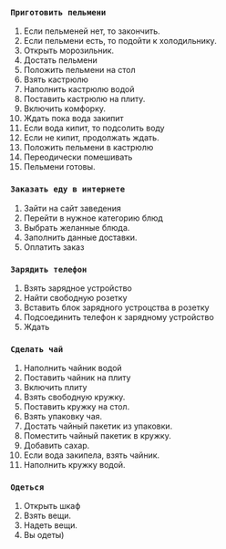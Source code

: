 ### `Приготовить пельмени`
1. Если пельменей нет, то закончить.
2. Если пельмени есть, то подойти к холодильнику. 
3. Открыть морозильник.
4. Достать пельмени
5. Положить пельмени на стол
6. Взять кастрюлю
7. Наполнить кастрюлю водой
8. Поставить кастрюлю на плиту.
9. Включить комфорку.
10. Ждать пока вода закипит
11. Если вода кипит, то подсолить воду
12. Если не кипит, продолжать ждать.
13. Положить пельмени в кастрюлю
13. Переодически помешивать
14. Пельмени готовы.

### `Заказать еду в интернете`
1. Зайти на сайт заведения
2. Перейти в нужное категорию блюд
3. Выбрать желанные блюда.
4. Заполнить данные доставки.
5. Оплатить заказ

### `Зарядить телефон`

1. Взять зарядное устройство
2. Найти свободную розетку
3. Вставить блок зарядного устроцства в розетку
4. Подсоединить телефон к зарядному устройство
5. Ждать

### `Сделать чай`
1. Наполнить чайник водой
2. Поставить чайник на плиту
3. Включить плиту
4. Взять свободную кружку.
5. Поставить кружку на стол.
6. Взять упаковку чая.
7. Достать чайный пакетик из упаковки.
8. Поместить чайный пакетик в кружку.
9. Добавить сахар.
10. Если вода закипела, взять чайник.
11. Наполнить кружку водой.

### `Одеться`
1. Открыть шкаф
2. Взять вещи.
3. Надеть вещи.
4. Вы одеты)



